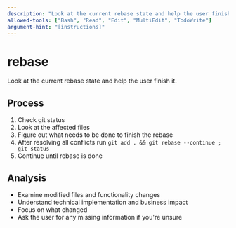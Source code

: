 ```yaml
---
description: "Look at the current rebase state and help the user finish it."
allowed-tools: ["Bash", "Read", "Edit", "MultiEdit", "TodoWrite"]
argument-hint: "[instructions]"
---
```


# rebase

Look at the current rebase state and help the user finish it.

## Process
1. Check git status 
2. Look at the affected files
3. Figure out what needs to be done to finish the rebase
4. After resolving all conflicts run `git add . && git rebase --continue ; git status`
5. Continue until rebase is done

## Analysis
- Examine modified files and functionality changes
- Understand technical implementation and business impact
- Focus on what changed
- Ask the user for any missing information if you're unsure
